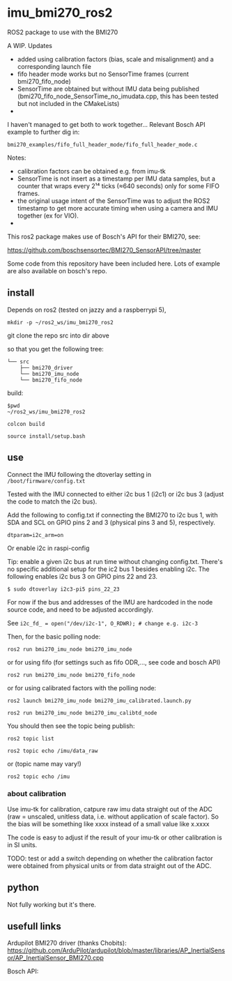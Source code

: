 # imu_bmi270_ros2

ROS2 package to use with the BMI270 

A WIP.
Updates
- added using calibration factors (bias, scale and misalignment) and a corresponding launch file
- fifo header mode works but no SensorTime frames (current bmi270_fifo_node)
- SensorTime are obtained but without IMU data being published (bmi270_fifo_node_SensorTime_no_imudata.cpp, this has been tested but not included in the CMakeLists)
-
I haven't managed to get both to work together...
Relevant Bosch API example to further dig in:

    bmi270_examples/fifo_full_header_mode/fifo_full_header_mode.c

Notes:
- calibration factors can be obtained e.g. from imu-tk
- SensorTime is not insert as a timestamp per IMU data samples, but a counter that wraps every 2¹⁴ ticks (≈640 seconds) only for some FIFO frames.
- the original usage intent of the SensorTime was to adjust the ROS2 timestamp to get more accurate timing when using a camera and IMU together (ex for VIO).
-

This ros2 package makes use of Bosch's API for their BMI270, see:

https://github.com/boschsensortec/BMI270_SensorAPI/tree/master

Some code from this repository have been included here. Lots of example are also available on bosch's repo.


## install

Depends on ros2 (tested on jazzy and a raspberrypi 5), 

    mkdir -p ~/ros2_ws/imu_bmi270_ros2

git clone the repo src into dir above

so that you get the following tree:

    └── src
        ├── bmi270_driver
        └── bmi270_imu_node
        └── bmi270_fifo_node

build:

    $pwd
    ~/ros2_ws/imu_bmi270_ros2

    colcon build

    source install/setup.bash

## use

Connect the IMU following the dtoverlay setting in `/boot/firmware/config.txt`

Tested with the IMU connected to either i2c bus 1 (i2c1) or i2c bus 3 (adjust the code to match the i2c bus).

Add the following to  config.txt if connecting the BMI270 to i2c bus 1, with SDA and SCL on GPIO pins 2 and 3 (physical pins 3 and 5), respectively.

    dtparam=i2c_arm=on

Or enable i2c in raspi-config

Tip: enable a given i2c bus at run time without changing config.txt. There's no specific additional setup for the ic2 bus 1 besides enabling i2c. 
The following enables i2c bus 3 on GPIO pins 22 and 23.

    $ sudo dtoverlay i2c3-pi5 pins_22_23

For now if the bus and addresses of the IMU are hardcoded in the node source code, and need to be adjusted accordingly.

See `i2c_fd_ = open("/dev/i2c-1", O_RDWR); # change e.g. i2c-3` 

Then, for the basic polling node:

    ros2 run bmi270_imu_node bmi270_imu_node

or for using fifo (for settings such as fifo ODR,..., see code and bosch API)

    ros2 run bmi270_imu_node bmi270_fifo_node

or for using calibrated factors with the polling node:

    ros2 launch bmi270_imu_node bmi270_imu_calibrated.launch.py

    ros2 run bmi270_imu_node bmi270_imu_calibtd_node


You should then see the topic being publish:

    ros2 topic list

    ros2 topic echo /imu/data_raw

or (topic name may vary!) 

    ros2 topic echo /imu


### about calibration

Use imu-tk for calibration, catpure raw imu data straight out of the ADC (raw = unscaled, unitless data, i.e. without application of scale factor).
So the bias will be something like xxxx instead of a small value like x.xxxx

The code is easy to adjust if the result of your imu-tk or other calibration is in SI units.

TODO: test or add a switch depending on whether the calibration factor were obtained from physical units or from data straight out of the ADC. 

## python

Not fully working but it's there.

## usefull links

Ardupilot BMI270 driver (thanks Chobits):
https://github.com/ArduPilot/ardupilot/blob/master/libraries/AP_InertialSensor/AP_InertialSensor_BMI270.cpp

Bosch API:

